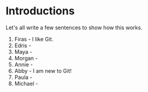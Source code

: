 # Introductions

Let's all write a few sentences to show how this works.

1. Firas - I like Git.
2. Edris - 
3. Maya -
4. Morgan -
5. Annie - 
6. Abby - I am new to Git!
7. Paula - 
8. Michael - 
